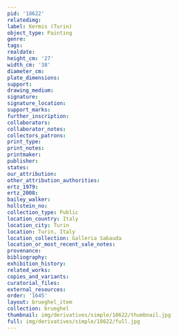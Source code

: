 ```yaml
---
pid: '18622'
relatedimg: 
label: Kermis (Turin)
object_type: Painting
genre: 
tags: 
realdate: 
height_cm: '27'
width_cm: '38'
diameter_cm: 
plate_dimensions: 
support: 
drawing_medium: 
signature: 
signature_location: 
support_marks: 
further_inscription: 
collaborators: 
collaborator_notes: 
collectors_patrons: 
print_type: 
print_notes: 
printmaker: 
publisher: 
states: 
our_attribution: 
other_attribution_authorities: 
ertz_1979: 
ertz_2008: 
bailey_walker: 
hollstein_no: 
collection_type: Public
location_country: Italy
location_city: Turin
location: Turin, Italy
location_collection: Galleria Sabauda
location_or_most_recent_sale_notes: 
provenance: 
bibliography: 
exhibition_history: 
related_works: 
copies_and_variants: 
curatorial_files: 
external_resources: 
order: '1645'
layout: brueghel_item
collection: brueghel
thumbnail: img/derivatives/simple/18622/thumbnail.jpg
full: img/derivatives/simple/18622/full.jpg
---
```

